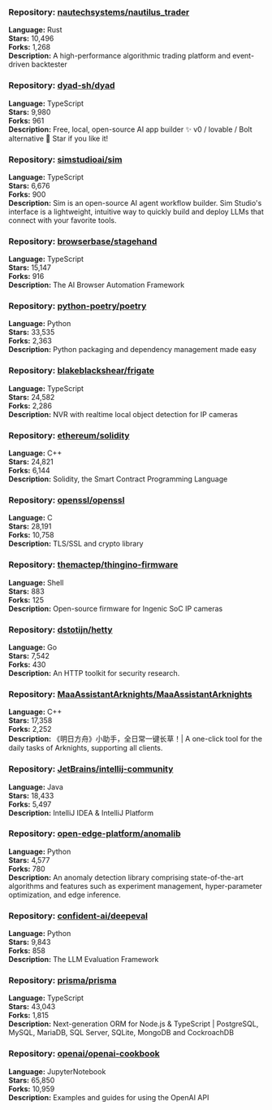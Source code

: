 ### **Repository:** [nautechsystems/nautilus_trader](https://github.com/nautechsystems/nautilus_trader)

**Language:** Rust  
**Stars:** 10,496  
**Forks:** 1,268  
**Description:** A high-performance algorithmic trading platform and event-driven backtester

### **Repository:** [dyad-sh/dyad](https://github.com/dyad-sh/dyad)

**Language:** TypeScript  
**Stars:** 9,980  
**Forks:** 961  
**Description:** Free, local, open-source AI app builder ✨ v0 / lovable / Bolt alternative 🌟 Star if you like it!

### **Repository:** [simstudioai/sim](https://github.com/simstudioai/sim)

**Language:** TypeScript  
**Stars:** 6,676  
**Forks:** 900  
**Description:** Sim is an open-source AI agent workflow builder. Sim Studio's interface is a lightweight, intuitive way to quickly build and deploy LLMs that connect with your favorite tools.

### **Repository:** [browserbase/stagehand](https://github.com/browserbase/stagehand)

**Language:** TypeScript  
**Stars:** 15,147  
**Forks:** 916  
**Description:** The AI Browser Automation Framework

### **Repository:** [python-poetry/poetry](https://github.com/python-poetry/poetry)

**Language:** Python  
**Stars:** 33,535  
**Forks:** 2,363  
**Description:** Python packaging and dependency management made easy

### **Repository:** [blakeblackshear/frigate](https://github.com/blakeblackshear/frigate)

**Language:** TypeScript  
**Stars:** 24,582  
**Forks:** 2,286  
**Description:** NVR with realtime local object detection for IP cameras

### **Repository:** [ethereum/solidity](https://github.com/ethereum/solidity)

**Language:** C++  
**Stars:** 24,821  
**Forks:** 6,144  
**Description:** Solidity, the Smart Contract Programming Language

### **Repository:** [openssl/openssl](https://github.com/openssl/openssl)

**Language:** C  
**Stars:** 28,191  
**Forks:** 10,758  
**Description:** TLS/SSL and crypto library

### **Repository:** [themactep/thingino-firmware](https://github.com/themactep/thingino-firmware)

**Language:** Shell  
**Stars:** 883  
**Forks:** 125  
**Description:** Open-source firmware for Ingenic SoC IP cameras

### **Repository:** [dstotijn/hetty](https://github.com/dstotijn/hetty)

**Language:** Go  
**Stars:** 7,542  
**Forks:** 430  
**Description:** An HTTP toolkit for security research.

### **Repository:** [MaaAssistantArknights/MaaAssistantArknights](https://github.com/MaaAssistantArknights/MaaAssistantArknights)

**Language:** C++  
**Stars:** 17,358  
**Forks:** 2,252  
**Description:** 《明日方舟》小助手，全日常一键长草！| A one-click tool for the daily tasks of Arknights, supporting all clients.

### **Repository:** [JetBrains/intellij-community](https://github.com/JetBrains/intellij-community)

**Language:** Java  
**Stars:** 18,433  
**Forks:** 5,497  
**Description:** IntelliJ IDEA & IntelliJ Platform

### **Repository:** [open-edge-platform/anomalib](https://github.com/open-edge-platform/anomalib)

**Language:** Python  
**Stars:** 4,577  
**Forks:** 780  
**Description:** An anomaly detection library comprising state-of-the-art algorithms and features such as experiment management, hyper-parameter optimization, and edge inference.

### **Repository:** [confident-ai/deepeval](https://github.com/confident-ai/deepeval)

**Language:** Python  
**Stars:** 9,843  
**Forks:** 858  
**Description:** The LLM Evaluation Framework

### **Repository:** [prisma/prisma](https://github.com/prisma/prisma)

**Language:** TypeScript  
**Stars:** 43,043  
**Forks:** 1,815  
**Description:** Next-generation ORM for Node.js & TypeScript | PostgreSQL, MySQL, MariaDB, SQL Server, SQLite, MongoDB and CockroachDB

### **Repository:** [openai/openai-cookbook](https://github.com/openai/openai-cookbook)

**Language:** JupyterNotebook  
**Stars:** 65,850  
**Forks:** 10,959  
**Description:** Examples and guides for using the OpenAI API

